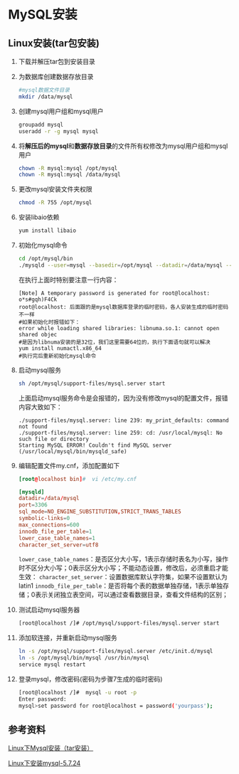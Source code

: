 # MySQL安装

## Linux安装(tar包安装)

1. 下载并解压tar包到安装目录

2. 为数据库创建数据存放目录

   ```bash
   #mysql数据文件目录
   mkdir /data/mysql
   ```

3. 创建mysql用户组和mysql用户

   ```bash
   groupadd mysql
   useradd -r -g mysql mysql
   ```

4. 将**解压后的mysql**和**数据存放目录**的文件所有权修改为mysql用户组和mysql用户

   ```bash
   chown -R mysql:mysql /opt/mysql
   chown -R mysql:mysql /data/mysql
   ```

5. 更改mysql安装文件夹权限

   ```bash
   chmod -R 755 /opt/mysql
   ```

6. 安装libaio依赖

   ```bash
   yum install libaio
   ```

7. 初始化mysql命令

   ```bash
   cd /opt/mysql/bin
   ./mysqld --user=mysql --basedir=/opt/mysql --datadir=/data/mysql --initialize
   ```

   在执行上面时特别要注意一行内容：

   ```
   [Note] A temporary password is generated for root@localhost: o*s#gqh)F4Ck
   root@localhost: 后面跟的是mysql数据库登录的临时密码，各人安装生成的临时密码不一样
   #如果初始化时报错如下：
   error while loading shared libraries: libnuma.so.1: cannot open shared objec
   #是因为libnuma安装的是32位，我们这里需要64位的，执行下面语句就可以解决
   yum install numactl.x86_64
   #执行完后重新初始化mysql命令
   ```

8. 启动mysql服务

   ```bash
   sh /opt/mysql/support-files/mysql.server start
   ```

   上面启动mysql服务命令是会报错的，因为没有修改mysql的配置文件，报错内容大致如下：

   ```
   ./support-files/mysql.server: line 239: my_print_defaults: command not found
   ./support-files/mysql.server: line 259: cd: /usr/local/mysql: No such file or directory
   Starting MySQL ERROR! Couldn't find MySQL server (/usr/local/mysql/bin/mysqld_safe)
   ```

9. 编辑配置文件my.cnf，添加配置如下

   ```cnf
   [root@localhost bin]#  vi /etc/my.cnf
   
   [mysqld]
   datadir=/data/mysql
   port=3306
   sql_mode=NO_ENGINE_SUBSTITUTION,STRICT_TRANS_TABLES
   symbolic-links=0
   max_connections=600
   innodb_file_per_table=1
   lower_case_table_names=1
   character_set_server=utf8
   ```

   `lower_case_table_names`：是否区分大小写，1表示存储时表名为小写，操作时不区分大小写；0表示区分大小写；不能动态设置，修改后，必须重启才能生效：
    `character_set_server`：设置数据库默认字符集，如果不设置默认为latin1
    `innodb_file_per_table`：是否将每个表的数据单独存储，1表示单独存储；0表示关闭独立表空间，可以通过查看数据目录，查看文件结构的区别；

10. 测试启动mysql服务器

    ```bash
    [root@localhost /]# /opt/mysql/support-files/mysql.server start
    ```

11. 添加软连接，并重新启动mysql服务

    ```bash
    ln -s /opt/mysql/support-files/mysql.server /etc/init.d/mysql
    ln -s /opt/mysql/bin/mysql /usr/bin/mysql
    service mysql restart
    ```

12. 登录mysql，修改密码(密码为步骤7生成的临时密码)

    ```bash
    [root@localhost /]#  mysql -u root -p
    Enter password:
    mysql>set password for root@localhost = password('yourpass');
    ```





## 参考资料

[Linux下Mysql安装（tar安装）](https://www.cnblogs.com/jing99/p/9684273.html)

[Linux下安装mysql-5.7.24](https://www.jianshu.com/p/276d59cbc529)